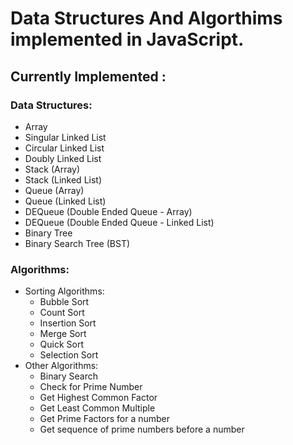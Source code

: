 <h1>Data Structures And Algorthims implemented in JavaScript.</h1>

<h2>Currently Implemented : </h2>

<h3>Data Structures:</h3>
<ul>
    <li>Array</li>
    <li>Singular Linked List</li>
    <li>Circular Linked List</li>
    <li>Doubly Linked List</li>
    <li>Stack (Array)</li>
    <li>Stack (Linked List)</li>
    <li>Queue (Array)</li>
    <li>Queue (Linked List)</li>
    <li>DEQueue (Double Ended Queue - Array)</li>
    <li>DEQueue (Double Ended Queue - Linked List)</li>
    <li>Binary Tree</li>
    <li>Binary Search Tree (BST)</li>
</ul>
      
<h3>Algorithms:</h3>
<ul>
    <li>Sorting Algorithms:
        <ul>
            <li>Bubble Sort</li>
            <li>Count Sort</li>
            <li>Insertion Sort</li>
            <li>Merge Sort</li>
            <li>Quick Sort</li>
            <li>Selection Sort</li>
        </ul>
    </li>
        <li>Other Algorithms:
        <ul>
            <li>Binary Search</li>
            <li>Check for Prime Number</li>
            <li>Get Highest Common Factor</li>
            <li>Get Least Common Multiple</li>
            <li>Get Prime Factors for a number</li>
            <li>Get sequence of prime numbers before a number</li>
        </ul>
    </li>
</ul>